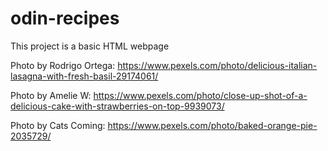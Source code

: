 # odin-recipes

This project is a basic HTML webpage

Photo by Rodrigo Ortega: https://www.pexels.com/photo/delicious-italian-lasagna-with-fresh-basil-29174061/

Photo by Amelie W: https://www.pexels.com/photo/close-up-shot-of-a-delicious-cake-with-strawberries-on-top-9939073/

Photo by Cats Coming: https://www.pexels.com/photo/baked-orange-pie-2035729/